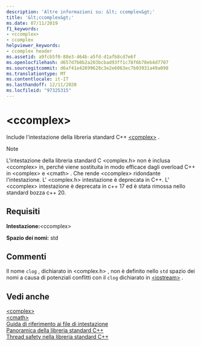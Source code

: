 ```yaml
---
description: 'Altre informazioni su: &lt; ccomplex&gt;'
title: '&lt;ccomplex&gt;'
ms.date: 07/11/2019
f1_keywords:
- <ccomplex>
- ccomplex
helpviewer_keywords:
- ccomplex header
ms.assetid: a9fcb5f0-88e3-464b-a5fd-d1afb8cd7e6f
ms.openlocfilehash: d657d7b0b2a203bcbad93ff1c78f6b78eb4d7707
ms.sourcegitcommit: d6af41e42699628c3e2e6063ec7b03931a49a098
ms.translationtype: MT
ms.contentlocale: it-IT
ms.lasthandoff: 12/11/2020
ms.locfileid: "97325315"
---
```

# <a name="ltccomplexgt"></a>&lt;ccomplex&gt;

Include l'intestazione della libreria standard C++ [\<complex>](complex.md) .

> [!NOTE]
> L'intestazione della libreria standard C \<complex.h> non è inclusa \<ccomplex> in, perché viene sostituita in modo efficace dagli overload C++ in \<complex> e \<cmath> . Che rende \<ccomplex> ridondante l'intestazione. L' \<complex.h> intestazione è deprecata in C++. L' \<ccomplex> intestazione è deprecata in c++ 17 ed è stata rimossa nello standard bozza c++ 20.

## <a name="requirements"></a>Requisiti

**Intestazione:**\<ccomplex>

**Spazio dei nomi:** std

## <a name="remarks"></a>Commenti

Il nome `clog` , dichiarato in \<complex.h> , non è definito nello `std` spazio dei nomi a causa di potenziali conflitti con il `clog` dichiarato in [\<iostream>](iostream.md) .

## <a name="see-also"></a>Vedi anche

[\<complex>](complex.md)\
[\<cmath>](cmath.md)\
[Guida di riferimento ai file di intestazione](cpp-standard-library-header-files.md)\
[Panoramica della libreria standard C++](cpp-standard-library-overview.md)\
[Thread safety nella libreria standard C++](thread-safety-in-the-cpp-standard-library.md)
